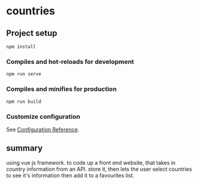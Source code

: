 # countries

## Project setup
```
npm install
```

### Compiles and hot-reloads for development
```
npm run serve
```

### Compiles and minifies for production
```
npm run build
```

### Customize configuration
See [Configuration Reference](https://cli.vuejs.org/config/).


## summary

using vue js framework. to code up a front end website, that takes in country information from an API. store it, then lets the user select countries to see it's information then add it to a favourites list.
